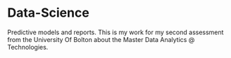 # Data-Science
Predictive models and reports.
This is my work for my second assessment from the University Of Bolton about the Master Data Analytics @ Technologies. 

